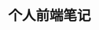 ---
layout: home
title: 个人前端笔记
hero:
  name: keyboarder-yang's blog
  tagline: 学问之道无他,求其放心而已矣.
  actions:
    - theme: brand
      text: 开始浏览
      link: /files/
    - theme: alt
      text: GitHub 查看
      link: https://github.com/keyboarder-yang/blog.git

features:
  - title: "个人博客"
    details: 主要用于记录自己在前端开发过程中遇到的问题及解决方法，知识点的总结等。
  - title: "方法集合"
    details: 记录在做项目过程中常常用到的一些方法。
---